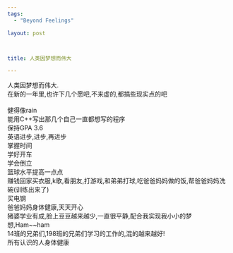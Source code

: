```yaml
--- 
tags: 
  - "Beyond Feelings"

layout: post



title: 人类因梦想而伟大

---
```

<div id="msgcns!5F971C000415D85F!233" class="bvMsg">
<div>人类因梦想而伟大.<br>在新的一年里,也许下几个愿吧,不来虚的,都搞些现实点的吧</div>
<div> </div>
<div>健得像rain<br>能用C++写出那几个自己一直都想写的程序<br>保持GPA 3.6<br>英语进步,进步,再进步<br>掌握时间<br>学好开车<br>学会倒立<br>篮球水平提高一点点<br>赚钱回家买衣服,k歌,看朋友,打游戏,和弟弟打球,吃爸爸妈妈做的饭,帮爸爸妈妈洗碗(训练出来了)<br>买电钢<br>爸爸妈妈身体健康,天天开心<br>猪婆学业有成,脸上豆豆越来越少,一直很平静,配合我实现我小小的梦想,Ham~~ham<br>14班的兄弟们,198班的兄弟们学习的工作的,混的越来越好!<br>所有认识的人身体健康</div>
</div>
